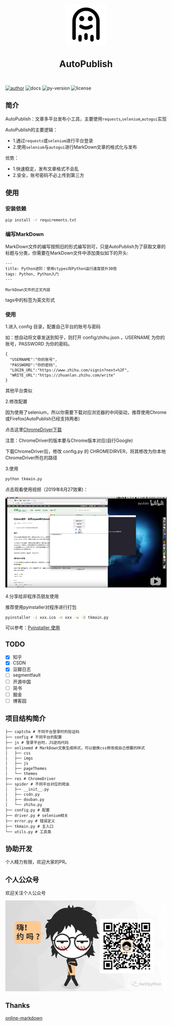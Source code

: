 
<p align="center"><img src="https://raw.githubusercontent.com/ayuLiao/images/master/AutoPublishicon.png"></p>
<h1 align="center">AutoPublish</h1>

&nbsp;

[![author][autopublish-author]][my-zhihu] ![docs][autopublish-docs] ![py-version][py-version]  ![license][autopublish-license]

## 简介

AutoPublish：文章多平台发布小工具，主要使用`requests`,`selenium`,`autogui`实现

AutoPublish的主要逻辑：

+ 1.通过`requests`或`selenium`进行平台登录
+ 2.使用`selenium`与`autogui`进行MarkDown文章的格式化与发布

优势：

+ 1.快速稳定，发布文章格式不会乱
+ 2.安全，账号密码不必上传到第三方

## 使用

### 安装依赖

```bash
pip install -r requirements.txt
```

### 编写MarkDown

MarkDown文件的编写按照旧的形式编写则可，只是AutoPublish为了获取文章的标题与分类，你需要在MarkDown文件中添加类似如下的开头:

```
---
title: Python进阶：使用ctypes将Python运行速度提升30倍
tags: Python, Python入门
---

MarkDown文件的正文内容
```

tags中的标签为英文形式



### 使用

1.进入 config 目录，配置自己平台的账号与密码

如：想自动将文章发送到知乎，则打开 config/zhihu.json ，USERNAME 为你的账号，PASSWORD 为你的密码。

```
{
  "USERNAME":"你的账号",
  "PASSWORD":"你的密码",
  "LOGIN_URL":"https://www.zhihu.com/signin?next=%2F",
  "WRITE_URL":"https://zhuanlan.zhihu.com/write"
}
```

其他平台类似

2.修改配置

因为使用了selenium，所以你需要下载对应浏览器的中间驱动，推荐使用Chrome或Firefox(AutoPublish已经支持两者)

点击这里[ChromeDriver下载](https://chromedriver.chromium.org/downloads)

注意：ChromeDriver的版本要与Chrome版本对应(自行Google)

下载ChromeDriver后，修改 config.py 的 CHROMEDIRVER，将其修改为你本地ChromeDriver所在的路径

3.使用

```bash
python tkmain.py
```

点击观看使用视频（2019年8月27效果)：

[![ScreenShot](https://raw.githubusercontent.com/ayuLiao/images/master/20190827161340.png)](https://www.bilibili.com/video/av65553690/)

4.分享给非程序员朋友使用

推荐使用pyinstaller对程序进行打包

```bash
pyinstaller -i xxx.ico -n xxx -w -D tkmain.py
```

可以参考：[Pyinstaller 使用](https://zhuanlan.zhihu.com/p/65731845)

## TODO

- [x] 知乎
- [x] CSDN
- [x] 豆瓣日志
- [ ] segmentfault
- [ ] 开源中国
- [ ] 简书
- [ ] 掘金
- [ ] 博客园

## 项目结构简介

```
├── captcha # 不同平台登录时的验证码
├── config # 不同平台的配置
├── js # 登录平台时，JS逆向代码
├── onlinemd # MarkDown文章生成样式，可以替换css修改成自己想要的样式
│   ├── css
│   ├── imgs
│   ├── js
│   ├── pageThemes
│   └── themes
├── res # ChromeDriver
├── spider # 不同平台对应的爬虫
│   ├── __init__.py
│   ├── csdn.py
│   ├── douban.py
│   └── zhihu.py 
├── config.py # 配置
├── driver.py # selenium相关
├── error.py # 错误定义
├── tkmain.py # 主入口
└── utils.py # 工具类
```

## 协助开发

个人精力有限，欢迎大家的PR。

## 个人公众号

欢迎关注个人公众号

![](https://raw.githubusercontent.com/ayuLiao/images/master/20190821150724.png)

## Thanks

[online-markdown](https://github.com/barretlee/online-markdown)

[autopublish-author]: https://img.shields.io/badge/Author-ayuLiao-blue.svg
[my-zhihu]: https://www.zhihu.com/people/ayuliao
[autopublish-docs]: https://img.shields.io/badge/docs-doing-red.svg
[py-version]: https://img.shields.io/badge/python-3.5%2B-blue
[autopublish-license]: https://img.shields.io/badge/license-MIT-green


